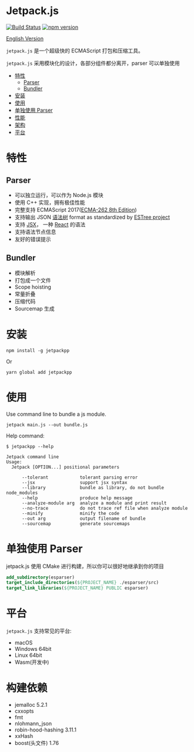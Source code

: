 # Jetpack.js

[![Build Status](https://travis-ci.com/vincentdchan/jetpack.js.svg?branch=master)](https://travis-ci.com/vincentdchan/jetpack.js)
[![npm version](https://img.shields.io/npm/v/jetpp.svg)](https://www.npmjs.com/package/jetpp)

[English Version](./README.md)

`jetpack.js` 是一个超级快的 ECMAScript 打包和压缩工具。

`jetpack.js` 采用模块化的设计，各部分组件都分离开，parser 可以单独使用

- [特性](#特性)
    - [Parser](#parser)
    - [Bundler](#bundler)
- [安装](#Installation)
- [使用](#usage)
- [单独使用 Parser](#单独使用-Parser)
- [性能](#performance)
- [架构](#architecture)
- [平台](#platform)

# 特性

## Parser

- 可以独立运行，可以作为 Node.js 模块
- 使用 C++ 实现，拥有极佳性能
- 完整支持 ECMAScript 2017([ECMA-262 8th Edition](http://www.ecma-international.org/publications/standards/Ecma-262.htm))
- 支持输出 JSON [语法树](https://github.com/estree/estree/blob/master/es5.md) format as standardized by [ESTree project](https://github.com/estree/estree)
- 支持 [JSX](https://facebook.github.io/jsx/)， 一种 [React](https://facebook.github.io/react/) 的语法
- 支持语法节点信息
- 友好的错误提示

## Bundler

- 模块解析
- 打包成一个文件
- Scope hoisting
- 常量折叠
- 压缩代码
- Sourcemap 生成

# 安装

```
npm install -g jetpackpp
```

Or

```
yarn global add jetpackpp
```

# 使用

Use command line to bundle a js module.
```shell script
jetpack main.js --out bundle.js
```

Help command:

```shell script
$ jetpackpp --help

Jetpack command line
Usage:
  Jetpack [OPTION...] positional parameters

      --tolerant            tolerant parsing error
      --jsx                 support jsx syntax
      --library             bundle as library, do not bundle node_modules
      --help                produce help message
      --analyze-module arg  analyze a module and print result
      --no-trace            do not trace ref file when analyze module
      --minify              minify the code
      --out arg             output filename of bundle
      --sourcemap           generate sourcemaps
```

# 单独使用 Parser

jetpack.js 使用 CMake 进行构建，所以你可以很好地继承到你的项目

```cmake
add_subdirectory(esparser)
target_include_directories(${PROJECT_NAME} ./esparser/src)
target_link_libraries(${PROJECT_NAME} PUBLIC esparser)
```

# 平台

`jetpack.js` 支持常见的平台:

- macOS
- Windows 64bit
- Linux 64bit
- Wasm(开发中)

# 构建依赖
- jemalloc 5.2.1
- cxxopts
- fmt
- nlohmann_json
- robin-hood-hashing 3.11.1
- xxHash
- boost(头文件) 1.76
